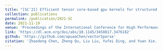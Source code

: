 ```yaml
---
title: "[SC'21] Efficient tensor core-based gpu kernels for structured sparsity under reduced precision"
collection: publications
permalink: /publication/2021-SC
date: 2021-11-19
venue: 'Proceedings of the International Conference for High Performance Computing, Networking, Storage and Analysis'
link: 'https://dl.acm.org/doi/abs/10.1145/3458817.3476182'
github: 'https://github.com/apuaaChen/vectorSparse'
citation: 'Zhaodong Chen, Zheng Qu, Liu Liu, Yufei Ding, and Yuan Xie. Efficient tensor core-based gpu kernels for structured sparsity under reduced precision. In Proceedings of the International Conference for High-Performance Computing, Networking, Storage and Analysis, pages 1–14, 2021'
---
```

